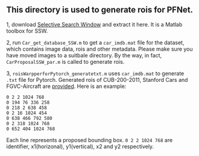 ## This directory is used to generate rois for PFNet. 


1, download [Selective Search Window](https://koen.me/research/selectivesearch/) and extract it here. It is a Matlab toolbox for SSW.

2, run `Car_get_database_SSW.m` to get a `car_imdb.mat` file for the dataset, which contains image data, rois and other metadata. Please make sure you have moved images to a suitbale directory. By the way, in fact, `CarProposalSSW_par.m` is called to generate rois.

3, `roisWarpperforPytorch_generatetxt.m` uses `car_imdb.mat` to generate `.txt` file for Pytorch. Generated rois of CUB-200-2011, Stanford Cars and FGVC-Aircraft are [provided](). Here is an example:
```
0 2 2 1024 768
0 194 76 336 258
0 218 2 638 458
0 2 16 1024 454
0 638 466 792 580
0 2 318 1024 768
0 652 404 1024 768
```
Each line represents a proposed bounding box. `0 2 2 1024 768` are identifier, x1(horizonal), y1(vertical), x2 and y2 respectively.

